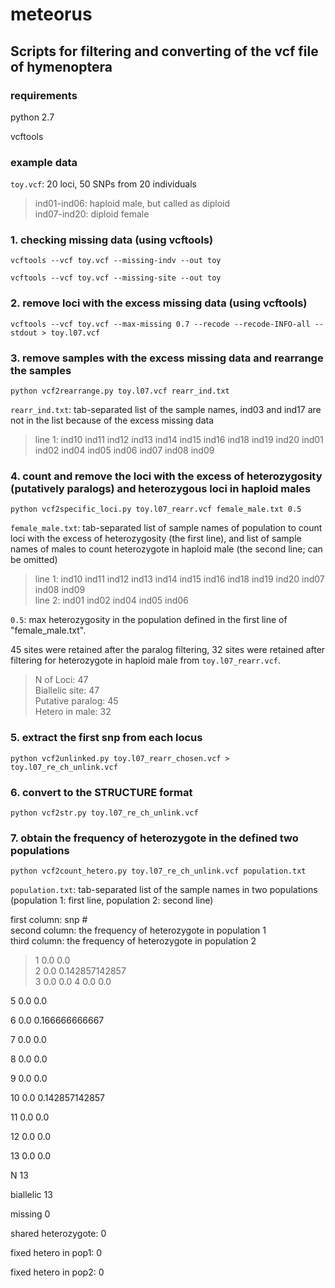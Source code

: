 # meteorus

## Scripts for filtering and converting of the vcf file of hymenoptera

### requirements
python 2.7

vcftools

### example data
`toy.vcf`: 20 loci, 50 SNPs from 20 individuals

> ind01-ind06: haploid male, but called as diploid  
> ind07-ind20: diploid female

### 1. checking missing data (using vcftools)
```
vcftools --vcf toy.vcf --missing-indv --out toy

vcftools --vcf toy.vcf --missing-site --out toy
```

### 2. remove loci with the excess missing data (using vcftools)
```
vcftools --vcf toy.vcf --max-missing 0.7 --recode --recode-INFO-all --stdout > toy.l07.vcf
```

### 3. remove samples with the excess missing data and rearrange the samples
```
python vcf2rearrange.py toy.l07.vcf rearr_ind.txt
```

`rearr_ind.txt`: tab-separated list of the sample names, ind03 and ind17 are not in the list because of the excess missing data  
> line 1: ind10	ind11	ind12	ind13	ind14	ind15	ind16	ind18	ind19	ind20	ind01	ind02	ind04	ind05	ind06	ind07	ind08	ind09

### 4. count and remove the loci with the excess of heterozygosity (putatively paralogs) and heterozygous loci in haploid males
```
python vcf2specific_loci.py toy.l07_rearr.vcf female_male.txt 0.5
```

`female_male.txt`: tab-separated list of sample names of population to count loci with the excess of heterozygosity (the first line), and list of sample  names of males to count heterozygote in haploid male (the second line; can be omitted)

> line 1: ind10	ind11	ind12	ind13	ind14	ind15	ind16	ind18	ind19	ind20	ind07	ind08	ind09  
> line 2: ind01	ind02	ind04	ind05	ind06

`0.5`: max heterozygosity in the population defined in the first line of "female_male.txt".

45 sites were retained after the paralog filtering, 32 sites were retained after filtering for heterozygote in haploid male from `toy.l07_rearr.vcf`.
 
> N of Loci: 47  
> Biallelic site: 47  
> Putative paralog: 45  
> Hetero in male: 32  

### 5. extract the first snp from each locus
```
python vcf2unlinked.py toy.l07_rearr_chosen.vcf > toy.l07_re_ch_unlink.vcf
```

### 6. convert to the STRUCTURE format
```
python vcf2str.py toy.l07_re_ch_unlink.vcf
```

### 7. obtain the frequency of heterozygote in the defined two populations 
```
python vcf2count_hetero.py toy.l07_re_ch_unlink.vcf population.txt
```

`population.txt`: tab-separated list of the sample names in two populations (population 1: first line, population 2: second line)

first column: snp #  
second column: the frequency of heterozygote in population 1  
third column: the frequency of heterozygote in population 2  

> 1 0.0 0.0  
> 2 0.0 0.142857142857  
> 3 0.0 0.0
4 0.0 0.0

5 0.0 0.0

6 0.0 0.166666666667

7 0.0 0.0

8 0.0 0.0

9 0.0 0.0

10 0.0 0.142857142857

11 0.0 0.0

12 0.0 0.0

13 0.0 0.0

N 13

biallelic 13

missing 0

shared heterozygote: 0

fixed hetero in pop1: 0

fixed hetero in pop2: 0
